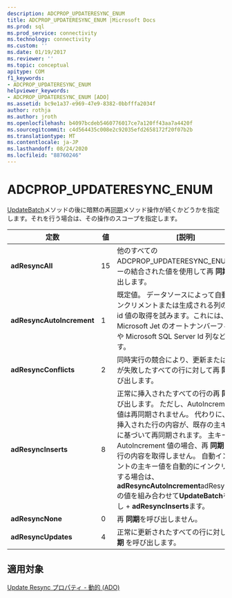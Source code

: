 ```yaml
---
description: ADCPROP_UPDATERESYNC_ENUM
title: ADCPROP_UPDATERESYNC_ENUM |Microsoft Docs
ms.prod: sql
ms.prod_service: connectivity
ms.technology: connectivity
ms.custom: ''
ms.date: 01/19/2017
ms.reviewer: ''
ms.topic: conceptual
apitype: COM
f1_keywords:
- ADCPROP_UPDATERESYNC_ENUM
helpviewer_keywords:
- ADCPROP_UPDATERESYNC_ENUM [ADO]
ms.assetid: bc9e1a37-e969-47e9-8382-0bbfffa2034f
author: rothja
ms.author: jroth
ms.openlocfilehash: b4097bcdeb5460776017ce7a120ff43aa7a4420f
ms.sourcegitcommit: c4d564435c008e2c92035efd2658172f20f07b2b
ms.translationtype: MT
ms.contentlocale: ja-JP
ms.lasthandoff: 08/24/2020
ms.locfileid: "88760246"
---
```

# <a name="adcprop_updateresync_enum"></a>ADCPROP_UPDATERESYNC_ENUM
[UpdateBatch](./updatebatch-method.md)メソッドの後に暗黙の再[同期](./resync-method.md)メソッド操作が続くかどうかを指定します。それを行う場合は、その操作のスコープを指定します。  
  
|定数|値|[説明]|  
|--------------|-----------|-----------------|  
|**adResyncAll**|15|他のすべての ADCPROP_UPDATERESYNC_ENUM メンバーの結合された値を使用して再 **同期** を呼び出します。|  
|**adResyncAutoIncrement**|1|既定値。 データソースによって自動的にインクリメントまたは生成される列の新しい id 値の取得を試みます。これには、Microsoft Jet のオートナンバーフィールドや Microsoft SQL Server Id 列などがあります。|  
|**adResyncConflicts**|2|同時実行の競合により、更新または削除操作が失敗したすべての行に対して再 **同期** を呼び出します。|  
|**adResyncInserts**|8|正常に挿入されたすべての行の再 **同期** を呼び出します。 ただし、AutoIncrement 列の値は再同期されません。 代わりに、新しく挿入された行の内容が、既存の主キーの値に基づいて再同期されます。 主キーが AutoIncrement 値の場合、再 **同期** は目的の行の内容を取得しません。 自動インクリメントの主キー値を自動的にインクリメントする場合は、 **adResyncAutoIncrement**adResyncInserts の値を組み合わせて**UpdateBatch**を呼び出し  +  **adResyncInserts**ます。|  
|**adResyncNone**|0|再 **同期**を呼び出しません。|  
|**adResyncUpdates**|4|正常に更新されたすべての行に対して再 **同期** を呼び出します。|  
  
## <a name="applies-to"></a>適用対象  
 [Update Resync プロパティ - 動的 (ADO)](./update-resync-property-dynamic-ado.md)